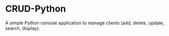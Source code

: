 # CRUD-Python
A simple Python console application to manage clients (add, delete, update, search, display).
